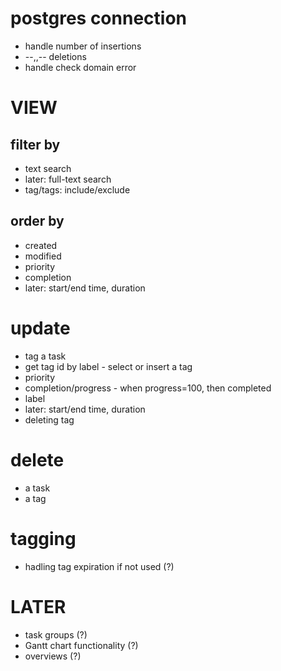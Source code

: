 # postgres connection

- handle number of insertions
- --,,-- deletions
- handle check domain error

# VIEW

## filter by

- text search
- later: full-text search
- tag/tags: include/exclude

## order by

- created
- modified
- priority
- completion
- later: start/end time, duration

# update

- tag a task
- get tag id by label - select or insert a tag
- priority
- completion/progress - when progress=100, then completed
- label
- later: start/end time, duration
- deleting tag

# delete

- a task
- a tag

# tagging 

- hadling tag expiration if not used (?)

# LATER

- task groups (?)
- Gantt chart functionality (?)
- overviews (?)
